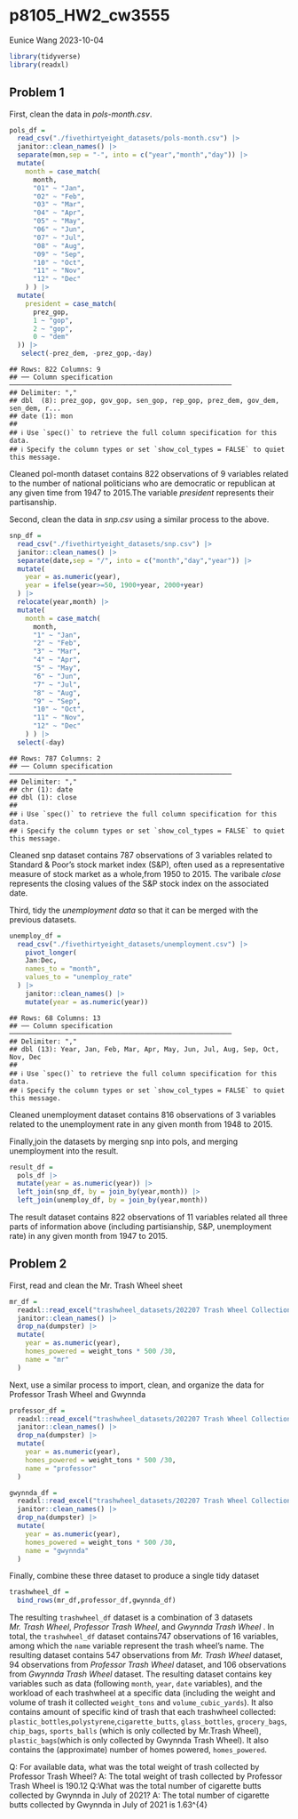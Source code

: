 p8105_HW2_cw3555
================
Eunice Wang
2023-10-04

``` r
library(tidyverse)
library(readxl)
```

## Problem 1

First, clean the data in *pols-month.csv*.

``` r
pols_df =
  read_csv("./fivethirtyeight_datasets/pols-month.csv") |>
  janitor::clean_names() |> 
  separate(mon,sep = "-", into = c("year","month","day")) |> 
  mutate(
    month = case_match(
      month,
      "01" ~ "Jan",
      "02" ~ "Feb",
      "03" ~ "Mar",
      "04" ~ "Apr",
      "05" ~ "May",
      "06" ~ "Jun",
      "07" ~ "Jul",
      "08" ~ "Aug",
      "09" ~ "Sep",
      "10" ~ "Oct",
      "11" ~ "Nov",
      "12" ~ "Dec"
    ) ) |> 
  mutate(
    president = case_match(
      prez_gop,
      1 ~ "gop",
      2 ~ "gop",
      0 ~ "dem"
  )) |> 
   select(-prez_dem, -prez_gop,-day)
```

    ## Rows: 822 Columns: 9
    ## ── Column specification ────────────────────────────────────────────────────────
    ## Delimiter: ","
    ## dbl  (8): prez_gop, gov_gop, sen_gop, rep_gop, prez_dem, gov_dem, sen_dem, r...
    ## date (1): mon
    ## 
    ## ℹ Use `spec()` to retrieve the full column specification for this data.
    ## ℹ Specify the column types or set `show_col_types = FALSE` to quiet this message.

Cleaned pol-month dataset contains 822 observations of 9 variables
related to the number of national politicians who are democratic or
republican at any given time from 1947 to 2015.The variable *president*
represents their partisanship.

Second, clean the data in *snp.csv* using a similar process to the
above.

``` r
snp_df =
  read_csv("./fivethirtyeight_datasets/snp.csv") |>
  janitor::clean_names() |> 
  separate(date,sep = "/", into = c("month","day","year")) |> 
  mutate(
    year = as.numeric(year),
    year = ifelse(year>=50, 1900+year, 2000+year)
  ) |> 
  relocate(year,month) |> 
  mutate(
    month = case_match(
      month,
      "1" ~ "Jan",
      "2" ~ "Feb",
      "3" ~ "Mar",
      "4" ~ "Apr",
      "5" ~ "May",
      "6" ~ "Jun",
      "7" ~ "Jul",
      "8" ~ "Aug",
      "9" ~ "Sep",
      "10" ~ "Oct",
      "11" ~ "Nov",
      "12" ~ "Dec"
    ) ) |> 
  select(-day)
```

    ## Rows: 787 Columns: 2
    ## ── Column specification ────────────────────────────────────────────────────────
    ## Delimiter: ","
    ## chr (1): date
    ## dbl (1): close
    ## 
    ## ℹ Use `spec()` to retrieve the full column specification for this data.
    ## ℹ Specify the column types or set `show_col_types = FALSE` to quiet this message.

Cleaned snp dataset contains 787 observations of 3 variables related to
Standard & Poor’s stock market index (S&P), often used as a
representative measure of stock market as a whole,from 1950 to 2015. The
varibale *close* represents the closing values of the S&P stock index on
the associated date.

Third, tidy the *unemployment data* so that it can be merged with the
previous datasets.

``` r
unemploy_df =
  read_csv("./fivethirtyeight_datasets/unemployment.csv") |>
    pivot_longer(
    Jan:Dec,
    names_to = "month", 
    values_to = "unemploy_rate"
  ) |> 
    janitor::clean_names() |> 
    mutate(year = as.numeric(year)) 
```

    ## Rows: 68 Columns: 13
    ## ── Column specification ────────────────────────────────────────────────────────
    ## Delimiter: ","
    ## dbl (13): Year, Jan, Feb, Mar, Apr, May, Jun, Jul, Aug, Sep, Oct, Nov, Dec
    ## 
    ## ℹ Use `spec()` to retrieve the full column specification for this data.
    ## ℹ Specify the column types or set `show_col_types = FALSE` to quiet this message.

Cleaned unemployment dataset contains 816 observations of 3 variables
related to the unemployment rate in any given month from 1948 to 2015.

Finally,join the datasets by merging snp into pols, and merging
unemployment into the result.

``` r
result_df =
  pols_df |> 
  mutate(year = as.numeric(year)) |> 
  left_join(snp_df, by = join_by(year,month)) |> 
  left_join(unemploy_df, by = join_by(year,month))
```

The result dataset contains 822 observations of 11 variables related all
three parts of information above (including partisianship, S&P,
unemployment rate) in any given month from 1947 to 2015.

## Problem 2

First, read and clean the Mr. Trash Wheel sheet

``` r
mr_df =
  readxl::read_excel("trashwheel_datasets/202207 Trash Wheel Collection Data.xlsx",sheet = "Mr. Trash Wheel",range = "A2:N550") |> 
  janitor::clean_names() |> 
  drop_na(dumpster) |> 
  mutate(
    year = as.numeric(year),
    homes_powered = weight_tons * 500 /30,
    name = "mr"
  )
```

Next, use a similar process to import, clean, and organize the data for
Professor Trash Wheel and Gwynnda

``` r
professor_df =
  readxl::read_excel("trashwheel_datasets/202207 Trash Wheel Collection Data.xlsx",sheet = "Professor Trash Wheel",range = "A2:M97") |> 
  janitor::clean_names() |> 
  drop_na(dumpster) |> 
  mutate(
    year = as.numeric(year),
    homes_powered = weight_tons * 500 /30,
    name = "professor"
  )
```

``` r
gwynnda_df =
  readxl::read_excel("trashwheel_datasets/202207 Trash Wheel Collection Data.xlsx",sheet = "Gwynnda Trash Wheel",range = "A2:K110") |> 
  janitor::clean_names() |> 
  drop_na(dumpster) |> 
  mutate(
    year = as.numeric(year),
    homes_powered = weight_tons * 500 /30,
    name = "gwynnda"
  )
```

Finally, combine these three dataset to produce a single tidy dataset

``` r
trashwheel_df =
  bind_rows(mr_df,professor_df,gwynnda_df) 
```

The resulting `trashwheel_df` dataset is a combination of 3 datasets
*Mr. Trash Wheel*, *Professor Trash Wheel*, and *Gwynnda Trash Wheel* .
In total, the `trashwheel_df` dataset contains747 observations of 16
variables, among which the `name` variable represent the trash wheel’s
name. The resulting dataset contains 547 observations from *Mr. Trash
Wheel* dataset, 94 observations from *Professor Trash Wheel* dataset,
and 106 observations from *Gwynnda Trash Wheel* dataset. The resulting
dataset contains key variables such as data (following `month`, `year`,
`date` variables), and the workload of each trashwheel at a specific
data (including the weight and volume of trash it collected
`weight_tons` and `volume_cubic_yards`). It also contains amount of
specific kind of trash that each trashwheel collected:
`plastic_bottles`,`polystyrene`,`cigarette_butts`, `glass_bottles`,
`grocery_bags`, `chip_bags`, `sports_balls` (which is only collected by
Mr.Trash Wheel), `plastic_bags`(which is only collected by Gwynnda Trash
Wheel). It also contains the (approximate) number of homes powered,
`homes_powered`.

Q: For available data, what was the total weight of trash collected by
Professor Trash Wheel? A: The total weight of trash collected by
Professor Trash Wheel is 190.12 Q:What was the total number of cigarette
butts collected by Gwynnda in July of 2021? A: The total number of
cigarette butts collected by Gwynnda in July of 2021 is 1.63^{4}
